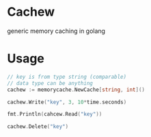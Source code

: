 # Cachew

generic memory caching in golang


# Usage
```go
// key is from type string (comparable)
// data type can be anything
cachew := memorycache.NewCache[string, int]()

cachew.Write("key", 3, 10*time.seconds)

fmt.Println(cahcew.Read("key"))

cachew.Delete("key")

```
